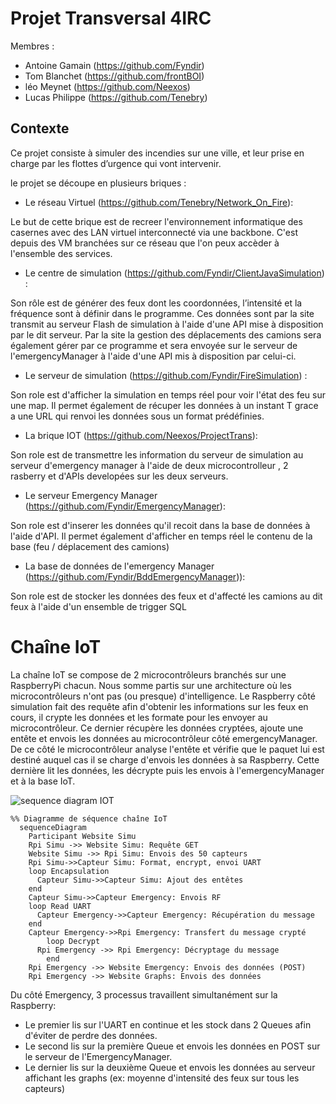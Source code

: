 # Projet Transversal 4IRC

Membres : 
* Antoine Gamain (https://github.com/Fyndir)
* Tom Blanchet (https://github.com/frontBOI)
* léo Meynet (https://github.com/Neexos)
* Lucas Philippe (https://github.com/Tenebry)

## Contexte

Ce projet consiste à simuler des incendies sur une ville, et leur prise en charge par les flottes d’urgence qui vont intervenir.

le projet se découpe en plusieurs briques : 

* Le réseau Virtuel (https://github.com/Tenebry/Network_On_Fire):

Le but de cette brique est de recreer l'environnement informatique des casernes avec des LAN virtuel interconnecté via une backbone. C'est depuis des VM branchées sur ce réseau que l'on peux accèder à l'ensemble des services.

* Le centre de simulation (https://github.com/Fyndir/ClientJavaSimulation) : 

Son rôle est de générer des feux dont les coordonnées, l’intensité et la fréquence sont à définir dans le programme. Ces données sont par la site transmit au serveur Flash de simulation à l'aide d'une API mise à disposition par le dit serveur.
Par la site la gestion des déplacements des camions sera également gérer par ce programme et sera envoyée sur le serveur de l'emergencyManager à l'aide d'une API mis à disposition par celui-ci.

* Le serveur de simulation (https://github.com/Fyndir/FireSimulation) :

Son role est d'afficher la simulation en temps réel pour voir l'état des feu sur une map. Il permet également de récuper les données à un instant T grace a une URL qui renvoi les données sous un format prédéfinies.

* La brique IOT (https://github.com/Neexos/ProjectTrans):

Son role est de transmettre les information du serveur de simulation au serveur d'emergency manager à l'aide de deux microcontrolleur , 2 rasberry et d'APIs developées sur les deux serveurs.

* Le serveur Emergency Manager (https://github.com/Fyndir/EmergencyManager):

Son role est d'inserer les données qu'il recoit dans la base de données à l'aide d'API. Il permet également d'afficher en temps réel le contenu de la base (feu / déplacement des camions)

* La base de données de l'emergency Manager (https://github.com/Fyndir/BddEmergencyManager)): 

Son role est de stocker les données des feux et d'affecté les camions au dit feux à l'aide d'un ensemble de trigger SQL

# Chaîne IoT
La chaîne IoT se compose de 2 microcontrôleurs branchés sur une RaspberryPi chacun.
Nous somme partis sur une architecture où les microcontrôleurs n'ont pas (ou presque) d'intelligence. Le Raspberry côté simulation fait des requête afin d'obtenir les informations sur les feux en cours, il crypte les données et les formate pour les envoyer au microcontrôleur. Ce dernier récupère les données cryptées, ajoute une entête et envois les données au microcontrôleur côté emergencyManager.
De ce côté le microcontrôleur analyse l'entête et vérifie que le paquet lui est destiné auquel cas il se charge d'envois les données à sa Raspberry. Cette dernière lit les données, les décrypte puis les envois à l'emergencyManager et à la base IoT.

![sequence diagram IOT](https://github.com/Neexos/ProjectTrans/edit/master/diagramSequenceIOT.PNG)

```mermaid
%% Diagramme de séquence chaîne IoT
  sequenceDiagram
    Participant Website Simu
    Rpi Simu ->> Website Simu: Requête GET
    Website Simu ->> Rpi Simu: Envois des 50 capteurs
    Rpi Simu->>Capteur Simu: Format, encrypt, envoi UART
    loop Encapsulation
      Capteur Simu->>Capteur Simu: Ajout des entêtes
    end
    Capteur Simu->>Capteur Emergency: Envois RF
	loop Read UART
	  Capteur Emergency->>Capteur Emergency: Récupération du message
	end
    Capteur Emergency->>Rpi Emergency: Transfert du message crypté
        loop Decrypt
	  Rpi Emergency ->> Rpi Emergency: Décryptage du message
        end
    Rpi Emergency ->> Website Emergency: Envois des données (POST)
    Rpi Emergency ->> Website Graphs: Envois des données
```
Du côté Emergency, 3 processus travaillent simultanément sur la Raspberry:
 - Le premier lis sur l'UART en continue et les stock dans 2 Queues afin d'éviter de perdre des données.
 - Le second lis sur la première Queue et envois les données en POST sur le serveur de l'EmergencyManager.
 - Le dernier lis sur la deuxième Queue et envois les données au serveur affichant les graphs (ex: moyenne d'intensité des feux sur tous les capteurs)

